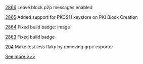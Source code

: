 
[2866](https://github.com/hyperledger/besu/pull/2866) Leave block p2p messages enabled

[2865](https://github.com/hyperledger/besu/pull/2865) Added support for PKCS11 keystore on PKI Block Creation

[2864](https://github.com/hyperledger/besu/pull/2864) Fixed build badge: image

[2863](https://github.com/hyperledger/besu/pull/2863) Fixed build badge

[204](https://github.com/hyperledger/fabric-chaincode-java/pull/204) Make test less flaky by removing grpc exporter


[See more >>>](https://start-here.hyperledger.org/pull-requests)
